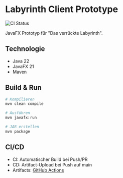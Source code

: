 # Labyrinth Client Prototype

![CI Status](https://github.com/AIP-Labyrinth-Group3/labyrinth-client-prototype/workflows/Client%20Prototype%20CI/badge.svg)

JavaFX Prototyp für "Das verrückte Labyrinth".

## Technologie

- Java 22
- JavaFX 21
- Maven

## Build & Run
```bash
# Kompilieren
mvn clean compile

# Ausführen
mvn javafx:run

# JAR erstellen
mvn package
```

## CI/CD

- CI: Automatischer Build bei Push/PR
- CD: Artifact-Upload bei Push auf main
- Artifacts: [GitHub Actions](https://github.com/AIP-Labyrinth-Group3/labyrinth-client-prototype/actions)
